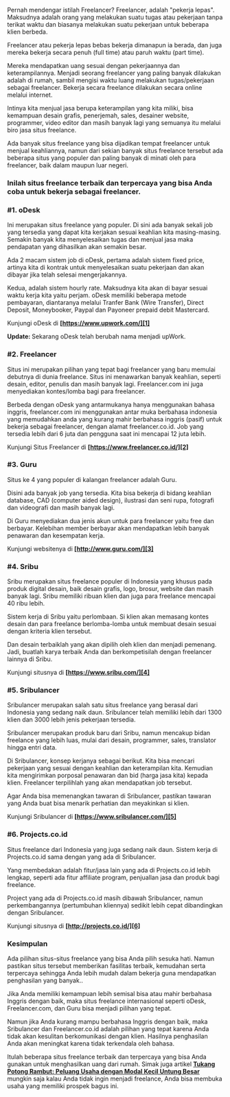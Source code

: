 <!--t Situs Freelance Terpercaya untuk Kerja Online dari Rumah t-->
<!--d Kumpulan situs freelance yang bisa digunakan untuk bekerja online dan menghasilkan uang. d-->
<!--tag freelance,kerja online,programer,writer,designer,peluang usaha tag-->
<!--image https://masrud.com/content/images/freelance.jpg image-->

Pernah mendengar istilah Freelancer? Freelancer, adalah "pekerja lepas". Maksudnya adalah orang yang melakukan suatu tugas atau pekerjaan tanpa terikat waktu dan biasanya melakukan suatu pekerjaan untuk beberapa klien berbeda.

Freelancer atau pekerja lepas bebas bekerja dimanapun ia berada, dan juga mereka bekerja secara penuh (full time) atau paruh waktu (part time). 

Mereka mendapatkan uang sesuai dengan pekerjaannya dan keterampilannya. Menjadi seorang freelancer yang paling banyak dilakukan adalah di rumah, sambil mengisi waktu luang melakukan tugas/pekerjaan sebagai freelancer. Bekerja secara freelance dilakukan secara online melalui internet. 

Intinya kita menjual jasa berupa keterampilan yang kita miliki, bisa kemampuan desain grafis, penerjemah, sales, desainer website, programmer, video editor dan masih banyak lagi yang semuanya itu melalui biro jasa situs freelance. 

Ada banyak situs freelance yang bisa dijadikan tempat freelancer untuk menjual keahliannya, namun dari sekian banyak situs freelance tersebut ada beberapa situs yang populer dan paling banyak di minati oleh para freelancer, baik dalam maupun luar negeri.

<h3>Inilah situs freelance terbaik dan terpercaya yang bisa Anda coba untuk bekerja sebagai freelancer.</h3>

<h3>#1. oDesk</h3>
Ini merupakan situs freelance yang populer. Di sini ada banyak sekali job yang tersedia yang dapat kita kerjakan sesuai keahlian kita masing-masing. Semakin banyak kita menyelesaikan tugas dan menjual jasa maka pendapatan yang dihasilkan akan semakin besar.

Ada 2 macam sistem job di oDesk, pertama adalah sistem fixed price, artinya kita di kontrak untuk menyelesaikan suatu pekerjaan dan akan dibayar jika telah selesai mengerjakannya. 

Kedua, adalah sistem hourly rate. Maksudnya kita akan di bayar sesuai waktu kerja kita yaitu perjam. oDesk memiliki beberapa metode pembayaran, diantaranya melalui Tranfer Bank (Wire Transfer), Direct Deposit, Moneybooker, Paypal dan Payoneer prepaid debit Mastercard.

Kunjungi oDesk di **[https://www.upwork.com/][1]**

<div class="notif"><b>Update: </b>Sekarang oDesk telah berubah nama menjadi upWork.</div>

<h3>#2. Freelancer</h3>
Situs ini merupakan pilihan yang tepat bagi freelancer yang baru memulai debutnya di dunia freelance. Situs ini menawarkan banyak keahlian, seperti desain, editor, penulis dan masih banyak lagi. Freelancer.com ini juga menyediakan kontes/lomba bagi para freelancer. 

Berbeda dengan oDesk yang antarmukanya hanya menggunakan bahasa inggris, freelancer.com ini menggunakan antar muka berbahasa indonesia yang memudahkan anda yang kurang mahir berbahasa inggris (pasif) untuk bekerja sebagai freelancer, dengan alamat freelancer.co.id. Job yang tersedia lebih dari 6 juta dan pengguna saat ini mencapai 12 juta lebih.

Kunjungi Situs Freelancer di **[https://www.freelancer.co.id/][2]**

<h3>#3. Guru</h3>
Situs ke 4 yang populer di kalangan freelancer adalah Guru. 

Disini ada banyak job yang tersedia. Kita bisa bekerja di bidang keahlian database, CAD (computer aided design), ilustrasi dan seni rupa, fotografi dan videografi dan masih banyak lagi. 

Di Guru menyediakan dua jenis akun untuk para freelancer yaitu free dan berbayar. Kelebihan member berbayar akan mendapatkan lebih banyak penawaran dan kesempatan kerja.

Kunjungi websitenya di **[http://www.guru.com/][3]**

<h3>#4. Sribu</h3>
Sribu merupakan situs freelance populer di Indonesia yang khusus pada produk digital desain, baik desain grafis, logo, brosur, website dan masih banyak lagi. Sribu memiliki ribuan klien dan juga para freelance mencapai 40 ribu lebih.

Sistem kerja di Sribu yaitu perlombaan. Si klien akan memasang kontes desain dan para freelance berlomba-lomba untuk membuat desain sesuai dengan kriteria klien tersebut. 

Dan desain terbaiklah yang akan dipilih oleh klien dan menjadi pemenang. Jadi, buatlah karya terbaik Anda dan berkompetisilah dengan freelancer lainnya di Sribu.

Kunjungi situsnya di **[https://www.sribu.com/][4]**

<h3>#5. Sribulancer</h3>
Sribulancer merupakan salah satu situs freelance yang berasal dari Indonesia yang sedang naik daun. Sribulancer telah memiliki lebih dari 1300 klien dan 3000 lebih jenis pekerjaan tersedia. 

Sribulancer merupakan produk baru dari Sribu, namun mencakup bidan freelance yang lebih luas, mulai dari desain, programmer, sales, translator hingga entri data.
 
Di Sribulancer, konsep kerjanya sebagai berikut. Kita bisa mencari pekerjaan yang sesuai dengan keahlian dan keterampilan kita. Kemudian kita mengirimkan porposal penawaran dan bid (harga jasa kita) kepada klien. Freelancer terpilihlah yang akan mendapatkan job tersebut.

Agar Anda bisa memenangkan tawaran di Sribulancer, pastikan tawaran yang Anda buat bisa menarik perhatian dan meyakinkan si klien.

Kunjungi Sribulancer di **[https://www.sribulancer.com/][5]**

<h3>#6. Projects.co.id</h3>
Situs freelance dari Indonesia yang juga sedang naik daun. Sistem kerja di Projects.co.id sama dengan yang ada di Sribulancer. 

Yang membedakan adalah fitur/jasa lain yang ada di Projects.co.id lebih lengkap, seperti ada fitur affiliate program, penjuallan jasa dan produk bagi freelance.

Project yang ada di Projects.co.id masih dibawah Sribulancer, namun perkembangannya (pertumbuhan kliennya) sedikit lebih cepat dibandingkan dengan Sribulancer.

Kunjungi situsnya di **[http://projects.co.id/][6]**

<h3>Kesimpulan</h3>
Ada pilihan situs-situs freelance yang bisa Anda pilih sesuka hati. Namun pastikan situs tersebut memberikan fasilitas terbaik, kemudahan serta terpercaya sehingga Anda lebih mudah dalam bekerja guna mendapatkan penghasilan yang banyak..

Jika Anda memiliki kemampuan lebih semisal bisa atau mahir berbahasa Inggris dengan baik, maka situs freelance internasional seperti oDesk, Freelancer.com, dan Guru bisa menjadi pilihan yang tepat.

Namun jika Anda kurang mampu berbahasa Inggris dengan baik, maka Sribulancer dan Freelancer.co.id adalah pilihan yang tepat karena Anda tidak akan kesulitan berkomunikasi dengan klien. Hasilnya penghasilan Anda akan meningkat karena tidak terkendala oleh bahasa.

Itulah beberapa situs freelance terbaik dan terpercaya yang bisa Anda gunakan untuk menghasilkan uang dari rumah. Simak juga artikel **[Tukang Potong Rambut: Peluang Usaha dengan Modal Kecil Untung Besar][7]** mungkin saja kalau Anda tidak ingin menjadi freelance, Anda bisa membuka usaha yang memiliki prospek bagus ini.


  [1]: https://www.upwork.com/
  [2]: https://www.freelancer.co.id/
  [3]: http://www.guru.com/
  [4]: https://www.sribu.com/
  [5]: https://www.sribulancer.com/
  [6]: http://projects.co.id/
  [7]: https://masrud.com/post/peluang-usaha-modal-kecil-untung-besar